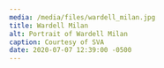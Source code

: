 ```yaml
---
media: /media/files/wardell_milan.jpg
title: Wardell Milan
alt: Portrait of Wardell Milan
caption: Courtesy of SVA
date: 2020-07-07 12:39:00 -0500
---
```

